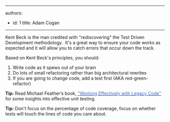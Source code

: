 

---
authors:
  - id: 1
    title: Adam Cogan
---




<span class='intro'> <p><span lang="EN-AU">Kent Beck is the man credited with &quot;rediscovering&quot; the Test Driven Development methodology.&#160; It's a great way to ensure your code works as expected and it will allow you to catch errors that occur down the track.</span></p> </span>

<p>Based on Kent Beck's principles, you should&#58; </p>
<ol><li>Write code as it spews out of your brain</li>
<li>Do lots of small refactoring rather than big architectural rewrites</li>
<li>If you are going to change code, add a test first (AKA red-green-refactor)</li></ol>
<p><strong>Tip&#58;</strong> Read Michael Feather’s book, <a href="http&#58;//www.amazon.com/Working-Effectively-Legacy-Michael-Feathers/dp/0131177052"><font color="#3a66cc">&quot;Working Effectively with Legacy Code&quot;</font></a> for some insights into effective unit testing.</p>
<p><strong>Tip&#58;</strong> Don't focus on the percentage of code coverage, focus on whether tests will touch the lines of code you care about​.</p>


